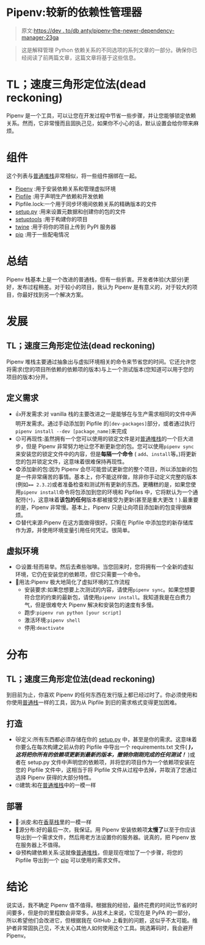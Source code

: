 # Pipenv:较新的依赖性管理器

> 原文:[https://dev . to/db anty/pipenv-the-newer-dependency-manager-23ga](https://dev.to/dbanty/pipenv-the-newer-dependency-manager-23ga)

> 这是解释管理 Python 依赖关系的不同选项的系列文章的一部分。确保你已经阅读了前两篇文章，这篇文章将基于这些信息。

# TL；速度三角形定位法(dead reckoning)

Pipenv 是一个工具，可以让您在开发过程中节省一些步骤，并让您能够锁定依赖关系。然而，它非常慢而且固执己见，如果你不小心的话，默认设置会给你带来麻烦。

# [](#components)组件

这个列表与[普通堆栈](https://dev.to/dbanty/vanilla-python-stack-99a)非常相似，将一些组件捆绑在一起。

*   [Pipenv](https://docs.pipenv.org/en/latest/) :用于安装依赖关系和管理虚拟环境
*   [Pipfile](https://docs.pipenv.org/en/latest/basics/#example-pipfile-pipfile-lock) :用于声明生产依赖和开发依赖
*   Pipfile.lock:一个用于同步环境间依赖关系的精确版本的文件
*   [setup.py](https://packaging.python.org/tutorials/packaging-projects/#creating-setup-py) :用来设置元数据和创建你的包的文件
*   [setuptools](https://setuptools.readthedocs.io/en/latest/) :用于构建你的项目
*   [twine](https://pypi.org/project/twine/) :用于将你的项目上传到 PyPI 服务器
*   [pip](https://pypi.org/project/pip/) :用于一些配电情况

# [](#summary)总结

Pipenv 栈基本上是一个改进的普通栈，但有一些折衷。开发者体验(大部分)更好，发布过程稍差。对于较小的项目，我认为 Pipenv 是有意义的，对于较大的项目，你最好找到另一个解决方案。

# [](#development)发展

## TL；速度三角形定位法(dead reckoning)

Pipenv 堆栈主要通过抽象出与虚拟环境相关的命令来节省您的时间。它还允许您将需求(您的项目所依赖的依赖项的版本)与上一个测试版本(您知道可以用于您的项目的版本)分开。

## [](#defining-requirements)定义需求

*   👍开发需求:对 vanilla 栈的主要改进之一是能够在与生产需求相同的文件中声明开发需求。通过手动添加到 Pipfile 的`[dev-packages]`部分，或者通过执行`pipenv install --dev [package_name]`来完成
*   😕可再现性:虽然拥有一个您可以使用的锁定文件是对[普通堆栈](https://dev.to/dbanty/vanilla-python-stack-99a)的一个巨大进步，但是 Pipenv 非常努力地让您不断更新您的包。您可以使用`pipenv sync`来安装您的锁定文件中的内容，但是**每隔一个命令** ( `add`、`install`等。)将更新您的包并锁定文件，这意味着很难保持再现性。
*   😨添加新的包:因为 Pipenv 会尽可能尝试更新您的整个项目，所以添加新的包是一件非常痛苦的事情。基本上，你不能这样做，除非你手动定义完整的版本(例如`== 2.3.2`)或者准备检查和测试所有更新的东西。更糟糕的是，如果您使用`pipenv install`命令将包添加到您的环境和 Pipfiles 中，它将默认为一个通配符(`*`)，这意味着**该包的任何**版本都被接受为更新(甚至是重大更改！).最重要的是，Pipenv 非常慢。基本上，Pipenv 只是让向项目添加新的包变得很麻烦。
*   😊替代来源:Pipenv 在这方面做得很好。只需在 Pipfile 中添加您的新存储库作为源，并使用环境变量引用任何凭证。很简单。

## [](#virtual-environments)虚拟环境

*   😌设置:轻而易举。然后去煮些咖啡。当您回来时，您将拥有一个全新的虚拟环境，它仍在安装您的依赖项，但它只需要一个命令。
*   🙂用法:Pipenv 极大地简化了虚拟环境的工作流程
    *   安装要求:如果您想要上次测试的内容，请使用`pipenv sync`。如果您想要符合您的约束的最新包，请使用`pipenv install`。我知道我是在白费力气，但是很难夸大 Pipenv 解决和安装包的速度有多慢。
    *   跑步:`pipenv run python [your script]`
    *   激活环境:`pipenv shell`
    *   停用:`deactivate`

# [](#distribution)分布

## TL；速度三角形定位法(dead reckoning)

到目前为止，你喜欢 Pipenv 的任何东西在发行版上都已经过时了。你必须使用和你使用[普通栈](https://dev.to/dbanty/vanilla-python-stack-99a)一样的工具，因为从 Pipfile 到旧的需求格式变得更加困难。

## [](#build)打造

*   😿定义:所有东西都必须存储在你的 [setup.py](https://packaging.python.org/tutorials/packaging-projects/#creating-setup-py) 中，甚至是你的需求。这意味着你要么在每次构建之前从你的 Pipfile 中导出一个 requirements.txt 文件( ***)，这将把你所有的依赖项更新到最新的版本，撤销你刚刚完成的任何测试！*** )或者在 setup.py 文件中声明您的依赖项，并将您的项目作为一个依赖项安装在您的 Pipfile 文件中，这相当于将 Pipfile 文件从过程中去掉，并取消了您通过选择 Pipenv 获得的大部分特性。
*   🙄建筑:和在[普通堆栈](https://dev.to/dbanty/vanilla-python-stack-99a)中的一模一样

## [](#deploy)部署

*   🥵·派皮:和在[香草栈](https://dev.to/dbanty/vanilla-python-stack-99a)里的一模一样
*   🙅‍源分布:好的最后一次，我保证。用 Pipenv 安装依赖项**太慢了**以至于你应该导出到一个需求文件，然后用老方法设置你的服务器。说真的，把 Pipenv 放在服务器上不值得。
*   😪预构建依赖关系:这就像[普通堆栈](https://dev.to/dbanty/vanilla-python-stack-99a)，但是现在增加了一个步骤，将您的 Pipfile 导出到一个 [pip](https://pypi.org/project/pip/) 可以使用的需求文件。

# [](#conclusion)结论

说实话，我不确定 Pipenv 值不值得。根据我的经验，最终花费的时间比节省的时间要多，但是你的里程数会非常多。从技术上来说，它现在是 PyPA 的一部分，所以希望他们会改进它，但根据我在 GitHub 上看到的问题，这似乎不太可能。维护者非常固执己见，不太关心其他人如何使用这个工具。挑选筹码时，我会避开 Pipenv。
